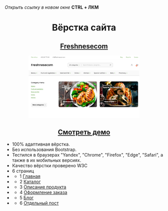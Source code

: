 *Открыть ссылку в новом окне* __CTRL + ЛКМ__

<h1 align="center">Вёрстка сайта</h1>
<h2 align="center"><a href="https://sergeybespyatov.github.io/demo-3" target="_blank">Freshnesecom</a></h2>
<p align="center"><img width="70%" src="https://github.com/sergeybespyatov/demo-3/blob/main/screenshot.jpg"></p>
<h2 align="center"><a href="https://sergeybespyatov.github.io/demo-3" target="_blank">Смотреть демо</a></h2>

- 100% адаптивная вёрстка.
- Без использования Bootstrap.
- Тестился в браузерах "Yandex", "Chrome", "Firefox", "Edge", "Safari", а также в их мобильных версиях.
- Качество вёрстки проверено W3C
- 6 страниц
- - 1 [Главная](https://sergeybespyatov.github.io/demo-3/home.html)
- - 2 [Каталог](https://sergeybespyatov.github.io/demo-3/category_list.html)
- - 3 [Описание продукта](https://sergeybespyatov.github.io/demo-3/product-tetail.html)
- - 4 [Оформление заказа](https://sergeybespyatov.github.io/demo-3/сheckout.html)
- - 5 [Блог](https://sergeybespyatov.github.io/demo-3/blog.html)
- - 6 [Отдельный пост](https://sergeybespyatov.github.io/demo-3/entry.html)
